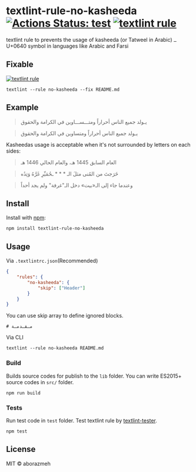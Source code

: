 # textlint-rule-no-kasheeda [![Actions Status: test](https://github.com/aborazmeh/textlint-rule-no-kasheeda/workflows/test/badge.svg)](https://github.com/aborazmeh/textlint-rule-no-kasheeda/actions?query=workflow%3A"test") [![textlint rule](https://img.shields.io/badge/textlint-fixable-green.svg?style=social)](https://textlint.github.io/)

textlint rule to prevents the usage of kasheeda (or Tatweel in Arabic) `ـ` U+0640 symbol in languages like Arabic and Farsi

## Fixable

[![textlint rule](https://img.shields.io/badge/textlint-fixable-green.svg?style=social)](https://textlint.github.io/) 

```
textlint --rule no-kasheeda --fix README.md
```
## Example

> يـولد جميع الناس أحراراً ومتـــســـاوين في الكرامة والحقوق

> يـولد جميع الناس أحراراً ومتساوين في الكرامة والحقوق

Kasheedas usage is acceptable when it's not surrounded by letters on each sides:

> العام السابق 1445 هـ، والعام الحالي 1446 هـ

> خَرَجتَ من المُنى مثلَ الـ  * * * ـحُمَيِّرِ غَرَّهُ وَتِدُه

> وعندما جاء إلى الـ«بيت» دخل الـ"غرفة" ولم يجد أحداً


## Install

Install with [npm](https://www.npmjs.com/):

    npm install textlint-rule-no-kasheeda

## Usage

Via `.textlintrc.json`(Recommended)

```json
{
    "rules": {
        "no-kasheeda": {
            "skip": ["Header"]
        }
    }
}
```

You can use skip array to define ignored blocks.

    # مـقـدمـة

Via CLI

```
textlint --rule no-kasheeda README.md
```
### Build

Builds source codes for publish to the `lib` folder.
You can write ES2015+ source codes in `src/` folder.

    npm run build

### Tests

Run test code in `test` folder.
Test textlint rule by [textlint-tester](https://github.com/textlint/textlint-tester).

    npm test

## License

MIT © aborazmeh
